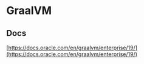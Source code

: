 # GraalVM

## Docs

[https://docs.oracle.com/en/graalvm/enterprise/19/](https://docs.oracle.com/en/graalvm/enterprise/19/)